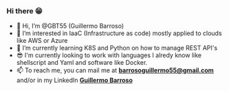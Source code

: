 ### Hi there 😁
<!--
**GBT55/GBT55** is a ✨ _special_ ✨ repository because its `README.md` (this file) appears on your GitHub profile.

Here are some ideas to get you started:
-->

- 👋 Hi, I’m @GBT55 (Guillermo Barroso) 
- 👀 I’m interested in IaaC (Infrastructure as code) mostly applied to clouds like AWS or Azure
- 🌱 I’m currently learning K8S and Python on how to manage REST API's
- 😎 I'm currently looking to work with languages I alredy know like shellscript and Yaml and software like Docker.
- 📫 To reach me, you can mail me at **barrosoguillermo55@gmail.com** and/or in my LinkedIn **[Guillermo Barroso](https://www.linkedin.com/in/guillermobarroso/)**
